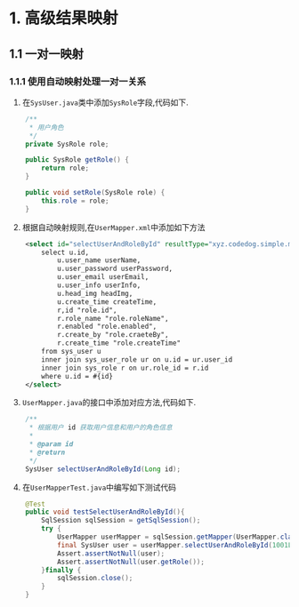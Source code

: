 # 1. 高级结果映射 #
## 1.1 一对一映射 ##
### 1.1.1 使用自动映射处理一对一关系 ###
1. 在`SysUser.java`类中添加`SysRole`字段,代码如下.
```java
    /**
     * 用户角色
     */
    private SysRole role;

    public SysRole getRole() {
        return role;
    }

    public void setRole(SysRole role) {
        this.role = role;
    }
```
2. 根据自动映射规则,在`UserMapper.xml`中添加如下方法
```xml
    <select id="selectUserAndRoleById" resultType="xyz.codedog.simple.model.SysUser">
        select u.id,
            u.user_name userName,
            u.user_password userPassword,
            u.user_email userEmail,
            u.user_info userInfo,
            u.head_img headImg,
            u.create_time createTime,
            r,id "role.id",
            r.role_name "role.roleName",
            r.enabled "role.enabled",
            r.create_by "role.craeteBy",
            r.create_time "role.createTime"
        from sys_user u 
        inner join sys_user_role ur on u.id = ur.user_id
        inner join sys_role r on ur.role_id = r.id
        where u.id = #{id}
    </select>
```
3. `UserMapper.java`的接口中添加对应方法,代码如下.
```java
    /**
     * 根据用户 id 获取用户信息和用户的角色信息
     * 
     * @param id
     * @return
     */
    SysUser selectUserAndRoleById(Long id);
```
4. 在`UserMapperTest.java`中编写如下测试代码
```java
    @Test
    public void testSelectUserAndRoleById(){
        SqlSession sqlSession = getSqlSession();
        try {
            UserMapper userMapper = sqlSession.getMapper(UserMapper.class);
            final SysUser user = userMapper.selectUserAndRoleById(1001L);
            Assert.assertNotNull(user);
            Assert.assertNotNull(user.getRole());
        }finally {
            sqlSession.close();
        }
    }
```